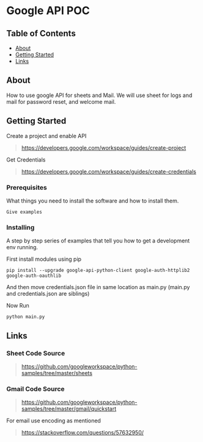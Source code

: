 # Google API POC

## Table of Contents

- [About](#about)
- [Getting Started](#getting_started)
- [Links](#links)

## About <a name = "about"></a>

How to use google API for sheets and Mail.
We will use sheet for logs and mail for password reset, and welcome mail.

## Getting Started <a name = "getting_started"></a>

Create a project and enable API
> https://developers.google.com/workspace/guides/create-project

Get Credentials
> https://developers.google.com/workspace/guides/create-credentials

### Prerequisites

What things you need to install the software and how to install them.

```
Give examples
```

### Installing

A step by step series of examples that tell you how to get a development env running.

First install modules using pip

```
pip install --upgrade google-api-python-client google-auth-httplib2 google-auth-oauthlib
```

And then move credentials.json file in same location as main.py (main.py and credentials.json are siblings)

Now Run 

```
python main.py
```

## Links <a name = "links"></a>

### Sheet Code Source
> https://github.com/googleworkspace/python-samples/tree/master/sheets

### Gmail Code Source
> https://github.com/googleworkspace/python-samples/tree/master/gmail/quickstart

For email use encoding as mentioned
> https://stackoverflow.com/questions/57632950/ 
